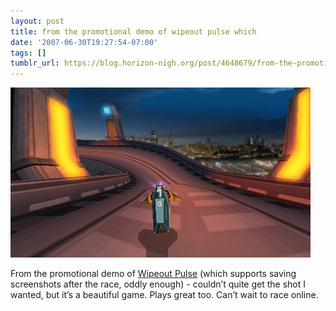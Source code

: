 ```yaml
---
layout: post
title: from the promotional demo of wipeout pulse which
date: '2007-06-30T19:27:54-07:00'
tags: []
tumblr_url: https://blog.horizon-nigh.org/post/4648679/from-the-promotional-demo-of-wipeout-pulse-which
---
```

 ![](/tumblr_files/4648679_500.jpg)  

From the promotional demo of [Wipeout Pulse](http://en.wikipedia.org/wiki/Wipeout_Pulse) (which supports saving screenshots after the race, oddly enough) - couldn’t quite get the shot I wanted, but it’s a beautiful game. Plays great too. Can’t wait to race online.

